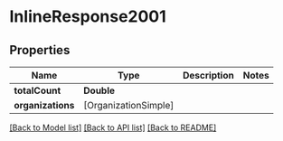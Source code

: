 # InlineResponse2001

## Properties
Name | Type | Description | Notes
------------ | ------------- | ------------- | -------------
**totalCount** | **Double** |  | 
**organizations** | [OrganizationSimple] |  | 

[[Back to Model list]](../README.md#documentation-for-models) [[Back to API list]](../README.md#documentation-for-api-endpoints) [[Back to README]](../README.md)


